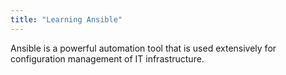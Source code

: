 ```yaml
---
title: "Learning Ansible"
---
```


Ansible is a powerful automation tool that is used extensively for configuration management of IT infrastructure.